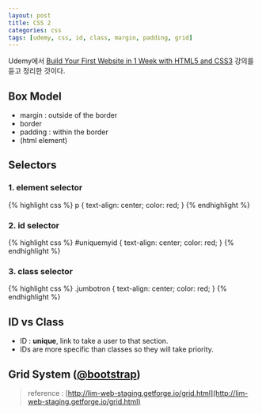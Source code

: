 ```yaml
---
layout: post
title: CSS 2
categories: css
tags: [udemy, css, id, class, margin, padding, grid]
---
```

<div class="message">Udemy에서 <a href="https://www.udemy.com/build-your-first-website-in-1-week/">Build Your First Website in 1 Week with HTML5 and CSS3</a> 강의를 듣고 정리한 것이다.</div>

## Box Model
- margin : outside of the border
- border
- padding : within the border
- (html element)

## Selectors

### 1. element selector
{% highlight css %}
p {
	text-align: center;
	color: red;
}
{% endhighlight %}

### 2. id selector
{% highlight css %}
#uniquemyid {
	text-align: center;
	color: red;
}
{% endhighlight %}

### 3. class selector
{% highlight css %}
.jumbotron {
	text-align: center;
	color: red;
}
{% endhighlight %}

## ID vs Class
- ID : **unique**, link to take a user to that section.
- IDs are more specific than classes so they will take priority.

## Grid System ([@bootstrap](http://getbootstrap.com/css/#grid-options))
> reference : [http://lim-web-staging.getforge.io/grid.html](http://lim-web-staging.getforge.io/grid.html)
 